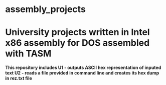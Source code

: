 # assembly_projects


<h1>University projects written in Intel x86 assembly for DOS assembled with TASM</h1>

<strong>This repository includes U1 - outputs ASCII hex representation of inputed text
U2 - reads a file provided in command line and creates its hex dump in rez.txt file</strong>
